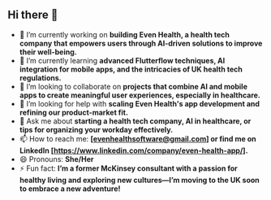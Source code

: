 ## Hi there 👋

- 🔭 I’m currently working on **building Even Health, a health tech company that empowers users through AI-driven solutions to improve their well-being.**  
- 🌱 I’m currently learning **advanced Flutterflow techniques, AI integration for mobile apps, and the intricacies of UK health tech regulations.**  
- 👯 I’m looking to collaborate on **projects that combine AI and mobile apps to create meaningful user experiences, especially in healthcare.**  
- 🤔 I’m looking for help with **scaling Even Health's app development and refining our product-market fit.**  
- 💬 Ask me about **starting a health tech company, AI in healthcare, or tips for organizing your workday effectively.**  
- 📫 How to reach me: **[evenhealthsoftware@gmail.com] or find me on LinkedIn [https://www.linkedin.com/company/even-health-app/].**  
- 😄 Pronouns: **She/Her**  
- ⚡ Fun fact: **I’m a former McKinsey consultant with a passion for healthy living and exploring new cultures—I’m moving to the UK soon to embrace a new adventure!**

<!--
**EvenHealthSoftware/EvenHealthSoftware** is a ✨ _special_ ✨ repository because its `README.md` (this file) appears on your GitHub profile.

Here are some ideas to get you started:

- 🔭 I’m currently working on ...
- 🌱 I’m currently learning ...
- 👯 I’m looking to collaborate on ...
- 🤔 I’m looking for help with ...
- 💬 Ask me about ...
- 📫 How to reach me: ...
- 😄 Pronouns: ...
- ⚡ Fun fact: ...
-->
